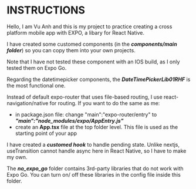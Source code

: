 # INSTRUCTIONS

Hello, I am Vu Anh and this is my project to practice creating a cross platform mobile app with EXPO, a libary for React Native.

I have created some customed components (in the ***components/main folder***) so you can copy them into your own projects.

Note that I have not tested these component with an IOS build, as I only tested them on Expo Go.

Regarding the datetimepicker components, the ***DateTimePickerLib01RHF*** is the most functional one.

Instead of default expo-router that uses file-based routing, I use react-navigation/native for routing. If you want to do the same as me:

- in package.json file: change "main":"expo-router/entry" to ***"main":"node_modules/expo/AppEntry.js"***
- create an **App.tsx** file at the top folder level. This file is used as the starting point of your app
  
I have created a ***customed hook*** to handle pending state. Unlike nextjs, useTransition cannot handle async here in React Native, so I have to make my own.

The ***no_expo_go*** folder contains 3rd-party libraries that do not work with Expo Go. You can turn on/ off these libraries in the config file inside this folder.